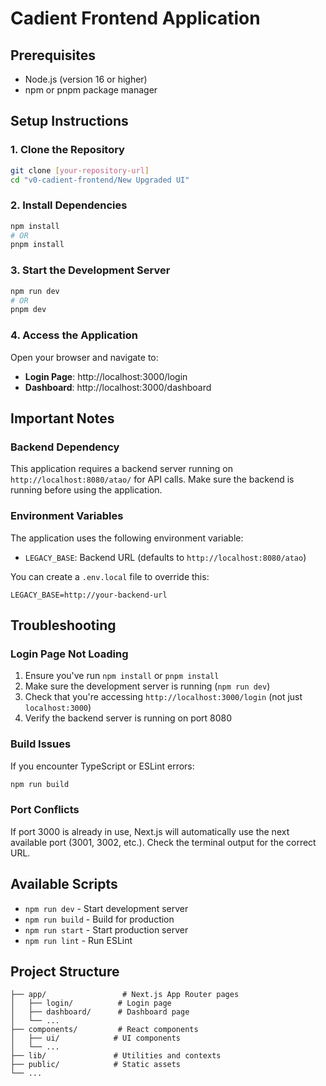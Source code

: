 # Cadient Frontend Application

## Prerequisites

- Node.js (version 16 or higher)
- npm or pnpm package manager

## Setup Instructions

### 1. Clone the Repository

```bash
git clone [your-repository-url]
cd "v0-cadient-frontend/New Upgraded UI"
```

### 2. Install Dependencies

```bash
npm install
# OR
pnpm install
```

### 3. Start the Development Server

```bash
npm run dev
# OR
pnpm dev
```

### 4. Access the Application

Open your browser and navigate to:

- **Login Page**: http://localhost:3000/login
- **Dashboard**: http://localhost:3000/dashboard

## Important Notes

### Backend Dependency

This application requires a backend server running on `http://localhost:8080/atao/` for API calls. Make sure the backend is running before using the application.

### Environment Variables

The application uses the following environment variable:

- `LEGACY_BASE`: Backend URL (defaults to `http://localhost:8080/atao`)

You can create a `.env.local` file to override this:

```
LEGACY_BASE=http://your-backend-url
```

## Troubleshooting

### Login Page Not Loading

1. Ensure you've run `npm install` or `pnpm install`
2. Make sure the development server is running (`npm run dev`)
3. Check that you're accessing `http://localhost:3000/login` (not just `localhost:3000`)
4. Verify the backend server is running on port 8080

### Build Issues

If you encounter TypeScript or ESLint errors:

```bash
npm run build
```

### Port Conflicts

If port 3000 is already in use, Next.js will automatically use the next available port (3001, 3002, etc.). Check the terminal output for the correct URL.

## Available Scripts

- `npm run dev` - Start development server
- `npm run build` - Build for production
- `npm run start` - Start production server
- `npm run lint` - Run ESLint

## Project Structure

```
├── app/                 # Next.js App Router pages
│   ├── login/          # Login page
│   ├── dashboard/      # Dashboard page
│   └── ...
├── components/         # React components
│   ├── ui/            # UI components
│   └── ...
├── lib/               # Utilities and contexts
├── public/            # Static assets
└── ...
```
